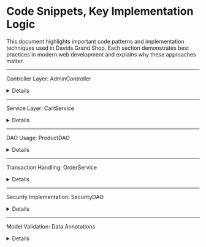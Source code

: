 # Code Snippets, Key Implementation Logic

This document highlights important code patterns and implementation techniques used in Davids Grand Shop. Each section demonstrates best practices in modern web development and explains why these approaches matter.

---

Controller Layer: AdminController

<details>

     public class AdminController : Controller
    {
    private readonly IHttpContextAccessor _context;
    private readonly ProductDAO repository;
    private readonly SecurityService _securityService;

    public AdminController(IHttpContextAccessor context, SecurityService securityService, IConfiguration configuration)
    {
        _context = context;
        _securityService = securityService;
        repository = new ProductDAO(configuration);
    }

    //helper method to check if the user is an admin
    private bool IsAdminUser()
    {
    string userName = _context.HttpContext.Session.GetString("UserName");
    bool IsAdmin = _context.HttpContext.Session.GetInt32("IsAdmin") == 1;
    return !string.IsNullOrEmpty(userName) && IsAdmin;
    }

    //admin can delete products
    public IActionResult DeleteProduct(int id)
    {
    if (!IsAdminUser())
    {
        return RedirectToAction("Index", "Home");
    }

    repository.Delete(id);
    return View("Product/Index", repository.AllProducts());
    }
    }
    
The AdminController is designed with security in mind, checking user roles for each action. It uses dependency injection to keep components loosely connected and delegates data tasks to the right services.

</details>

---

Service Layer: CartService

<details>

    public class CartService
    {
    private readonly IHttpContextAccessor _contextAccessor;
    private const string CartCookieKey = "TheCart";
    
    ///retrieves the current shopping cart from cookies.
    /// </summary>
    /// <returns>The list of items in the shopping cart.</returns>
    public List<CartItemModel> GetCart()
    {
    var cookies = _contextAccessor.HttpContext.Request.Cookies[CartCookieKey];
    if (string.IsNullOrEmpty(cookies))
    {
        return new List<CartItemModel>();
    }

    return JsonSerializer.Deserialize<List<CartItemModel>>(cookies);
    }

    ///saves the current shopping cart to cookies with a lifespan of 6 months.
    /// </summary>
    /// <param name="cart">The shopping cart to save.</param>
    public void SaveCart(List<CartItemModel> cart)
    {
    var cartJson = JsonSerializer.Serialize(cart);
    var options = new CookieOptions
    {
        Expires = DateTime.Now.AddMonths(6),
        HttpOnly = true,
        Secure = true,
        SameSite = SameSiteMode.Lax
    };

    _contextAccessor.HttpContext.Response.Cookies.Append(CartCookieKey, cartJson, options);
    }

    ///adds a product and its quantity to the shopping cart.
    /// </summary>
    /// <param name="product">the product to add.</param>
    /// <param name="quantity">the quantity of the product to add.</param>
    public void AddToCart(ProductModel product, int quantity)
    {
    var cart = GetCart();
    var existingItem = cart.FirstOrDefault(i => i.ProductId == product.Id);

    if (existingItem != null)
    {
        existingItem.Quantity += quantity;
    }
    else
    {
        cart.Add(new CartItemModel(product.Id, product.Name, product.Price, quantity));
    }

    SaveCart(cart);
    }
    
CartService is built without storing user state on the server. It securely uses cookies (with HttpOnly, Secure, and SameSite flags) to keep data safe, and offers a simple interface that hides how the data is stored.
  
</details>

---

DAO Usage: ProductDAO

<details>

    public class ProductDAO : IProductDataService
    {
    public List<ProductModel> AllProducts()
    {

    //assume nothing is found
    List<ProductModel> foundProducts = new List<ProductModel>();

    //uses prepared statements for security, username and password are defined below

    string sqlStatement = "SELECT * FROM dbo.Product";

    using (SqlConnection connection = new SqlConnection(connectionString))
    {
        SqlCommand command = new SqlCommand(sqlStatement, connection);


        try
        {
            connection.Open();
            SqlDataReader reader = command.ExecuteReader();

            while (reader.Read())
            {
				foundProducts.Add(new ProductModel(
					(int)reader["Id"],
					(string)reader["Name"],
					(decimal)reader["Price"],
					(string)reader["Description"],
					(int)reader["Quantity"])
                                                );
            }
        }
        catch (Exception ex)
        {
            Console.WriteLine(ex.Message);
        }
    }
    return foundProducts;
    }

    public List<ProductModel> SearchProducts(string searchTerm)
    {
      
      //assume nothing is found
      List<ProductModel> foundProducts = new List<ProductModel>();

    //uses prepared statements for security, username and password are defined below
    string sqlStatement = "SELECT * FROM dbo.Product WHERE Name LIKE @name";

    using (SqlConnection connection = new SqlConnection(connectionString))
    {
        SqlCommand command = new SqlCommand(sqlStatement, connection);

        //define the values of the two placeholders in the sql statement string
        command.Parameters.AddWithValue("@name", '%' + searchTerm + '%');


        try
        {
            connection.Open();
            SqlDataReader reader = command.ExecuteReader();

            while (reader.Read())
			{
				foundProducts.Add(new ProductModel(
					(int)reader["Id"],
					(string)reader["Name"],
					(decimal)reader["Price"],
					(string)reader["Description"],
					(int)reader["Quantity"]));
			}
		}
        catch (Exception ex)
        {
            Console.WriteLine(ex.Message);
        }
    }
    return foundProducts;
    }

ProductDAO follows the Repository pattern to organize data access. It uses parameterized queries to prevent SQL injection, handles resources safely with using statements, and includes error handling to keep the app stable

</details>

---

Transaction Handling: OrderService

<details>

    public class OrderService
    {
    
    private readonly string connectionString;

    public bool CreateOrder(OrderModel order)
    {
        bool success = false;

        using (SqlConnection connection = new SqlConnection(connectionString))
        {
            connection.Open();
            // Begin a transaction to ensure atomicity
            using (SqlTransaction transaction = connection.BeginTransaction())
            {
                try
                {
                    // insert the order
                    string insertOrderSql = "INSERT INTO Orders (UserName, OrderDate) OUTPUT INSERTED.Id VALUES (@UserName, @OrderDate)";
                    using (SqlCommand orderCmd = new SqlCommand(insertOrderSql, connection, transaction))
                    {
                        orderCmd.Parameters.AddWithValue("@UserName", order.UserName);
                        orderCmd.Parameters.AddWithValue("@OrderDate", order.OrderDate);
                        order.Id = (int)orderCmd.ExecuteScalar();
                    }

                    foreach (var item in order.Items)
                    {
                        // check inventory
                        string checkInventorySql = "SELECT Quantity FROM Product WHERE Id = @ProductId";
                        int availableQuantity = 0;
                        using (SqlCommand checkCmd = new SqlCommand(checkInventorySql, connection, transaction))
                        {
                            checkCmd.Parameters.AddWithValue("@ProductId", item.ProductId);
                            var result = checkCmd.ExecuteScalar();
                            if (result != null)
                                availableQuantity = Convert.ToInt32(result);
                            else
                                throw new Exception($"Product with Id {item.ProductId} not found.");
                        }

                        // validate inventory
                        if (item.Quantity > availableQuantity)
                            throw new Exception($"Insufficient inventory for product '{item.ProductName}'");

                        // insert order item & update inventory
                    }

                    //commit the transaction if all operations succeed
                    transaction.Commit();
                    success = true;
                }
                catch (Exception ex)
                {
                    //roll back all operations if any error occurs
                    transaction.Rollback();
                    Console.WriteLine($"Error in CreateOrder: {ex.Message}");
                }
            }
        }
        return success;
    }
    }
    
OrderService uses reliable transactions that follow ACID principles to keep data consistent. If something goes wrong during order creation or inventory updates, it rolls back the changes to prevent errors and maintain stability.

</details>

---

Security Implementation: SecurityDAO
 
<details>

    public class SecurityDAO
    {
    //connection string for the database
    private readonly string connectionString;

    ///authenticates a user by verifying their username and password hash.
      /// </summary>
    /// <param name="user">user model with username and password</param>
    /// <returns>true if user exists, otherwise false</returns>
    public bool FindUserByNameAndPassword(UserModel user)
    {
    bool isSuccessful = false; 

    string sqlStatement = "SELECT * FROM [RegistrationMain] WHERE UserName = @userName AND PasswordHash = @password";

    using (SqlConnection connection = new SqlConnection(connectionString))
    {
        SqlCommand command = new SqlCommand(sqlStatement, connection);
        command.Parameters.AddWithValue("@userName", user.UserName);
        command.Parameters.AddWithValue("@password", user.PasswordHash);

        try
        {
            connection.Open();
            SqlDataReader reader = command.ExecuteReader();

            if (reader.HasRows)
            {
                reader.Read();
                //retrieve user id
                user.Id = reader.GetInt32(reader.GetOrdinal("Id")); 
                //retrieve if is admin
                user.IsAdmin = reader.GetBoolean(reader.GetOrdinal("IsAdmin")); 
                isSuccessful = true;
            }
        }
        catch (Exception ex)
        {
            Console.WriteLine($"Error in FindUserByNameAndPassword: {ex.Message}");
        }
    }

    return isSuccessful;
    }

    ///registers a new user
    /// </summary>
    /// <param name="user">user registration model</param>
    /// <returns>true if registration is successful, otherwise false</returns>
    public bool RegisterUser(RegistrationModel user)
    {
    bool isSuccess = false;

    string sqlStatement = @"
    INSERT INTO [RegistrationMain] (FirstName, LastName, Sex, Age, State, Email, Username, PasswordHash, IsAdmin)
    VALUES (@FirstName, @LastName, @Sex, @Age, @State, @Email, @Username, @PasswordHash, @IsAdmin)";

    using (SqlConnection connection = new SqlConnection(connectionString))
    {
        SqlCommand command = new SqlCommand(sqlStatement, connection);

        // Set parameter values, handling null cases
        command.Parameters.AddWithValue("@FirstName", user.FirstName);
        command.Parameters.AddWithValue("@LastName", user.LastName);
        command.Parameters.AddWithValue("@Sex", user.Sex ?? (object)DBNull.Value);
        command.Parameters.AddWithValue("@Age", user.Age.HasValue ? (object)user.Age : DBNull.Value);
        command.Parameters.AddWithValue("@State", user.State ?? (object)DBNull.Value);
        command.Parameters.AddWithValue("@Email", user.Email);
        command.Parameters.AddWithValue("@Username", user.Username);
        command.Parameters.AddWithValue("@PasswordHash", user.Password);
        command.Parameters.AddWithValue("@IsAdmin", user.IsAdmin);

        try
        {
            connection.Open();
            int rowsAffected = command.ExecuteNonQuery();
            isSuccess = rowsAffected == 1; // Ensure exactly one row was inserted
        }
        catch (Exception ex)
        {
            Console.WriteLine($"Error in RegisterUser: {ex.Message}");
        }
    }

    return isSuccess;
    }
    
SecurityDAO handles authentication securely by using parameterized queries to block SQL injection. It also checks for null values to prevent database errors and validates input to keep data accurate and safe.

</details>

---

Model Validation: Data Annotations

<details>

    public class RegistrationModel
    
    {
      
    [Key]
    public int Id { get; set; }

    [Required]
    [DisplayName("First Name")]
    public string FirstName { get; set; }

    [Required]
    [DisplayName("Last Name")]
    public string LastName { get; set; }

    [Required]
    [DisplayName("Sex")]
    public string Sex { get; set; }

    [Required]
    [DisplayName("Age")]
    public int? Age { get; set; }

    [Required]
    [DisplayName("State")]
    public string State { get; set; }

    [Required]
    [DisplayName("Email")]
    public string Email { get; set; }

    [Required]
    [DisplayName("Username")]
    public string Username { get; set; }

    [Required]
    [DisplayName("Password")]
    public string Password { get; set; }

    public bool IsAdmin { get; set; }
    }


    public class ProductModel
    {
    
    public int Id { get; set; }
    
    public string? Name { get; set; }
    
    public decimal Price { get; set; }
    
    public string? Description { get; set; }
    
    [DisplayName("Quantity in Stock")]
    public int Quantity { get; set; }
    
    // Parameterized constructor for model initialization
    public ProductModel(int id, string? name, decimal price, string? description, int quantity)
    {
        Id = id;
        Name = name;
        Price = price;
        Description = description;
        Quantity = quantity;
    }
    
    // Default constructor
    public ProductModel() { }
    }

ProductModel uses data annotations to enforce validation rules and customize how data is shown. It supports nullable reference types for better safety and uses constructors to properly set up objects and support immutability.

</details>




